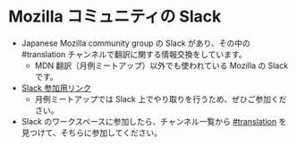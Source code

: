 # Mozilla コミュニティの Slack

- Japanese Mozilla community group の Slack があり、その中の #translation チャンネルで翻訳に関する情報交換をしています。
    - MDN 翻訳（月例ミートアップ）以外でも使われている Mozilla の Slack です。
- [Slack 参加用リンク](https://join.slack.com/t/mozillajp/shared_invite/enQtMjI2NDMwODUwNzY5LTIxZTg0YzJhMjFiYjc3NDIzNzQ3NTgyZmI1ZGQ2YWNhZmRlMzdlZWVlYTc3OGJiOGYzZTE2NThjYzFhMGMwYzQ)
    - 月例ミートアップでは Slack 上でやり取りを行うため、ぜひご参加ください。
- Slack のワークスペースに参加したら、チャンネル一覧から [#translation](https://app.slack.com/client/T578ZUDLM/C5N6SFQMP) を見つけて、そちらに参加してください。
